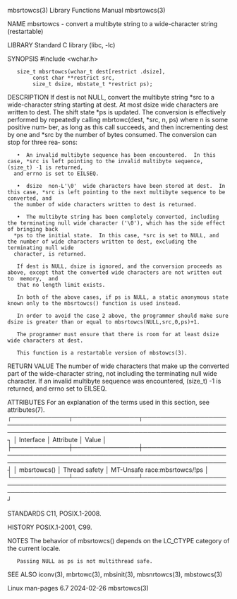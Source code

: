 mbsrtowcs(3)							   Library Functions Manual							  mbsrtowcs(3)

NAME
       mbsrtowcs - convert a multibyte string to a wide-character string (restartable)

LIBRARY
       Standard C library (libc, -lc)

SYNOPSIS
       #include <wchar.h>

       size_t mbsrtowcs(wchar_t dest[restrict .dsize],
			const char **restrict src,
			size_t dsize, mbstate_t *restrict ps);

DESCRIPTION
       If dest is not NULL, convert the multibyte string *src to a wide-character string starting at dest.  At most dsize wide characters are written to dest.
       The shift state *ps is updated.	The conversion is effectively performed by repeatedly calling mbrtowc(dest, *src, n, ps) where n is some positive num‐
       ber, as long as this call succeeds, and then incrementing dest by one and *src by the number of bytes consumed.	The conversion can stop for three rea‐
       sons:

       •  An invalid multibyte sequence has been encountered.  In this case, *src is left pointing to the invalid multibyte sequence, (size_t) -1 is returned,
	  and errno is set to EILSEQ.

       •  dsize	 non-L'\0'  wide characters have been stored at dest.  In this case, *src is left pointing to the next multibyte sequence to be converted, and
	  the number of wide characters written to dest is returned.

       •  The multibyte string has been completely converted, including the terminating null wide character ('\0'), which has the side effect of bringing back
	  *ps to the initial state.  In this case, *src is set to NULL, and the number of wide characters written to dest, excluding the terminating null wide
	  character, is returned.

       If dest is NULL, dsize is ignored, and the conversion proceeds as above, except that the converted wide characters are not written out to  memory,  and
       that no length limit exists.

       In both of the above cases, if ps is NULL, a static anonymous state known only to the mbsrtowcs() function is used instead.

       In order to avoid the case 2 above, the programmer should make sure dsize is greater than or equal to mbsrtowcs(NULL,src,0,ps)+1.

       The programmer must ensure that there is room for at least dsize wide characters at dest.

       This function is a restartable version of mbstowcs(3).

RETURN VALUE
       The  number  of wide characters that make up the converted part of the wide-character string, not including the terminating null wide character.	 If an
       invalid multibyte sequence was encountered, (size_t) -1 is returned, and errno set to EILSEQ.

ATTRIBUTES
       For an explanation of the terms used in this section, see attributes(7).
       ┌─────────────┬───────────────┬───────────────────────────────────────────────────────────────────────────────────────────────────────────────────────┐
       │ Interface   │ Attribute     │ Value														     │
       ├─────────────┼───────────────┼───────────────────────────────────────────────────────────────────────────────────────────────────────────────────────┤
       │ mbsrtowcs() │ Thread safety │ MT-Unsafe race:mbsrtowcs/!ps											     │
       └─────────────┴───────────────┴───────────────────────────────────────────────────────────────────────────────────────────────────────────────────────┘

STANDARDS
       C11, POSIX.1-2008.

HISTORY
       POSIX.1-2001, C99.

NOTES
       The behavior of mbsrtowcs() depends on the LC_CTYPE category of the current locale.

       Passing NULL as ps is not multithread safe.

SEE ALSO
       iconv(3), mbrtowc(3), mbsinit(3), mbsnrtowcs(3), mbstowcs(3)

Linux man-pages 6.7							  2024-02-26								  mbsrtowcs(3)
